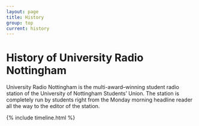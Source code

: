 ```yaml
---
layout: page
title: History
group: top
current: history
---
```


# <i class="fas fa-book"></i> History of University Radio Nottingham

University Radio Nottingham is the multi-award–winning student radio station of the University of Nottingham Students’ Union. The station is completely run by students right from the Monday morning headline reader all the way to the editor of the station.

{% include timeline.html %}
